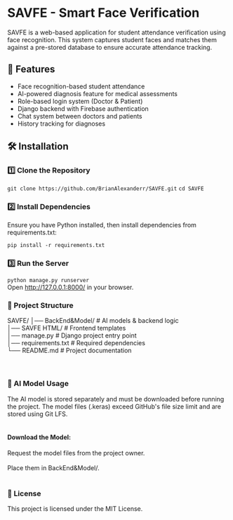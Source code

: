 # SAVFE - Smart Face Verification

SAVFE is a web-based application for student attendance verification using face recognition. This system captures student faces and matches them against a pre-stored database to ensure accurate attendance tracking.

## 🚀 Features
- Face recognition-based student attendance
- AI-powered diagnosis feature for medical assessments
- Role-based login system (Doctor & Patient)
- Django backend with Firebase authentication
- Chat system between doctors and patients
- History tracking for diagnoses

## 🛠 Installation

### 1️⃣ Clone the Repository

`git clone https://github.com/BrianAlexanderr/SAVFE.git`
`cd SAVFE`

### 2️⃣ Install Dependencies
Ensure you have Python installed, then install dependencies from requirements.txt:

`pip install -r requirements.txt`

### 3️⃣ Run the Server

`python manage.py runserver`<br>
Open http://127.0.0.1:8000/ in your browser.

### 📂 Project Structure
SAVFE/
│── BackEnd&Model/    # AI models & backend logic<br>
│── SAVFE HTML/       # Frontend templates<br>
│── manage.py         # Django project entry point<br>
│── requirements.txt  # Required dependencies<br>
└── README.md         # Project documentation<br>
<br><br>
### 🤖 AI Model Usage
The AI model is stored separately and must be downloaded before running the project. The model files (.keras) exceed GitHub's file size limit and are stored using Git LFS.
<br><br>
#### Download the Model:
Request the model files from the project owner.
<br><br>
Place them in BackEnd&Model/.
<br><br>
### 📜 License
This project is licensed under the MIT License.


